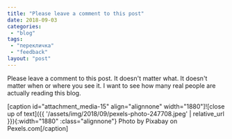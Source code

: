 ```yaml
---
title: "Please leave a comment to this post"
date: 2018-09-03
categories: 
 - "blog"
tags: 
 - "перекличка"
 - "feedback"
layout: "post"
---
```


Please leave a comment to this post. It doesn't matter what. It doesn't matter when or where you see it. I want to see how many real people are actually reading this blog.

[caption id="attachment_media-15" align="alignnone" width="1880"]![close up of text]({{ '/assets/img/2018/09/pexels-photo-247708.jpeg' | relative_url }}){:width="1880" :class="alignnone"} Photo by Pixabay on Pexels.com[/caption]

